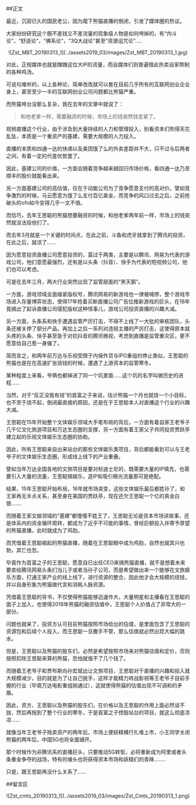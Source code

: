 ##正文

最近，沉寂已久的国民老公，因为麾下熊猫直播的倒闭，引发了媒体圈的热议。

大家纷纷研究这个既不差钱又不差流量的现象级人物是如何垮掉的，有“内斗论”，“舒适论”，“佛系论”，“3Q大战论”甚至“资源诅咒论”.....

 <div align="center">![Zst_MBT_20190313_1](../assets2019_03/images/Zst_MBT_20190313_1.jpg)</div>

对此，正规媒体也就是蹭蹭这位大IP的流量，而自媒体们则普遍借此热卖自家熬制的各种鸡汤。

可说句难听的，以上各种论，简单改改就可以套在目前几乎所有的互联网创业企业身上，甚至至少一半的互联网创业公司问题都比熊猫严重。

而熊猫垮台没那么复杂，我在去年的文章中就说了：

>和他老爹一样，需要融资的时候，市场上的钱突然钱变紧了。

视频直播这个行业，由于涉及到大量持续的人力和管理投入，别看资本们吹得天花乱坠，本质是一个重资产的基建，需要大规模的人力投入。

直播的本质和四通一达的快递以及美团饿了么的外卖差距并不大，只不过与后两者之间，有着一定的代差优势罢了。

因此，基建公司的价值，一方面会随着竞争越来越回归市场价格，看四通一达乃至顺丰的股价就能看出来。

另一方面基建公司的高估值，仅在于动能公司为了竞争愿意支付的高对价。譬如竞争激烈的时候，马云愿意为饿了么支付百亿美金，而竞争的风口过去之后，之前抢破头的ofo如今变得几乎一文不值。

而恰巧，去年王思聪的熊猫想要融资的时候，和他老爹两年前一样，市场上的钱突然就没法投他们了。

而去年3月就是一个关键的时间点，在此之前，斗鱼和虎牙就拿到了腾讯的投资，在此之后，就凉了......

因为愿意投资直播公司愿意投资的，莫过于两类，主要是以腾讯、网易为代表的游戏公司，他们意愿最强烈，还有是以头条（抖音）、快手为代表的短视频公司，他们也可以考虑。

可是在去年三月，两大行业突然出现了监管层面的“黑天鹅”。

一方面，游戏领域全面缩紧版权号，腾讯网易的新游戏也一律被喊停，整个游戏市场进入存量博弈状态，使得17年抢着买断直播公司广告位推新游戏的巨头，在18年竟搞出了起诉直播公司侵犯版权这种怪事儿，游戏公司投资直播的兴趣大减。

另一方面，头条系和快手遭遇监管严厉打击，不得不上线了一大批的审核团队，头条还被关停了部分产品。再加上之后一系列对违规主播的严厉打击，这使得原本就头疼的头条、快手甚至急于对抗抖音的腾讯微视，考虑到直播是监管重灾区，更不愿意给自己惹一身骚了。

简而言之，和两年前万达与乐视受限于内保外贷与IPO重组的停止类似，王思聪的熊猫也是在在高速扩张烧钱的时候，遭遇了上游资本的监管寒冬。

某种程度上来看，爷俩也都掉进了同一个坑里面......这个坑的名字叫做历史的进程......


当然，对于“反正没我有钱”的首富之子来说，估计熊猫一个月也就烧一个小目标，也不至于烧不起，倒闭最直接的原因，还是在于王思聪本人对直播这个行业的兴趣大减。

王思聪在15年开始整个文体娱乐领域大手笔布局的背后，一方面有着自家王老爷子几千亿文化旅游项目和万达生态圈的支撑，另一方面有着王家父子共同投资贾跃亭建立起的乐视文体娱乐生态圈的协助。

因此，所有王思聪亲自出来站台的那些文体娱乐类项目，背后都能看到可以与王老爷子的文体娱乐生态圈，形成线上线下的产业重叠。

譬如当年万达全国各地的文旅项目是要对标迪士尼的，既需要大量的IP填充，也需要引入大量的流量，王思聪搞娱乐，造IP和吸引眼光流量那可是绝配。

结果，15年王思聪开始布局，16年就市场突变，这些文体娱乐最后都姓孙了，和王家再无半点关系，甚至身在美国的贾跃亭，现在还欠王思聪一个亿的真金白银.......

而随着王家文娱领域的“基建”都慢慢不姓王了，王思聪无论是资本市场讲故事，还是体系内的资金循环周转，都成为了近乎不可能的事情，曾经巨额投入并寄予厚望的熊猫直播，此时就成为了鸡肋。


而凭借着王思聪崛起的熊猫直播，随着在王思聪眼中成为鸡肋，自然也就其兴也勃，其亡也忽。

毕竟作为首富之子的王思聪，愿意自已出任CEO来搞熊猫直播，就不是想着未来要卖给腾讯网易头条们当儿子或者当孙子公司，而是希望做出来一个能够在文旅娱乐方面，打通王家产业的线上线下，进行资源的整合，因此他才会大规模的烧钱，并以自身形象为熊猫做代言和消耗人脉资源。

凭借着王思聪的背书，不仅使得熊猫能够迅速作大，大量明星和主播看在王思聪的面子上加入，也使得2018年熊猫的融资估值中，王思聪个人价值占了非常大的一部分。

问题也就来了，投资方认可目前熊猫按照市场给出的估值，是里面包含了王思聪的资源包和后续个人投入，而王思聪一旦撒手不管，那么估值就必然出现大幅的跳水。

但是，王思聪以及熊猫的股东们，必然是希望按照市场来对熊猫估值和定价，否则按照扣除王思聪来算的熊猫，恐怕就值不了几个钱了。

而随着王老爷子和贾布斯向孙宏斌出让文旅项目，王思聪对于直播的兴趣和投入就大规模减少，目的就是为了让自己脱手，这样才能精力转战影视等王老爷子目前手握的行业（毕竟万达电影重组刚通过），这就使得熊猫的估值出现不可调和的矛盾。

因此，资方、王思聪以及熊猫的股东们，在价格以及王思聪的作用上面必然谈不拢，然后再拖到了整个行业的寒冬，于是首富之子控股站台的项目，就这么彻底凉凉......

就像当年王老爷子贱卖资产的两年后，市场上便妖精横行扎堆上市，小王同学关闭熊猫的两年后，中国5G也将全面铺开。

那个时候作为非腾讯系的直播巨头，只要推动5G转型，必将重新成为阿里或者头条重金争夺的战场，特有的噱头也将获得资本市场和妖精们的青睐........

只是，跟王思聪再没什么关系了......

##留言区
 <div align="center">![Zst_cmts_20190313_1](../assets2019_03/images/Zst_Cmts_20190313_1.png)</div>